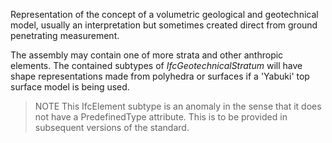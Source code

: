 Representation of the concept of a volumetric geological and geotechnical model, usually an interpretation but sometimes created direct from ground penetrating measurement.

<!-- end of short definition -->

The assembly may contain one of more strata and other anthropic elements. The contained subtypes of _IfcGeotechnicalStratum_ will have shape representations made from polyhedra or surfaces if a 'Yabuki' top surface model is being used.

> NOTE This IfcElement subtype is an anomaly in the sense that it does not have a PredefinedType attribute. This is to be provided in subsequent versions of the standard.
